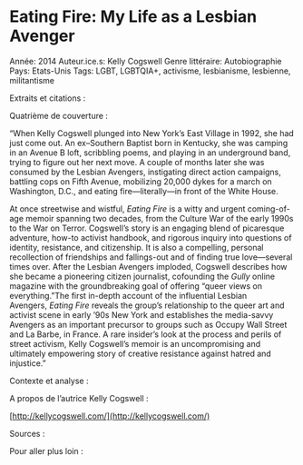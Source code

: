 # Eating Fire: My Life as a Lesbian Avenger

Année: 2014
Auteur.ice.s: Kelly Cogswell
Genre littéraire: Autobiographie
Pays: Etats-Unis
Tags: LGBT, LGBTQIA+, activisme, lesbianisme, lesbienne, militantisme

Extraits et citations :

Quatrième de couverture :

“When Kelly Cogswell plunged into New York’s East Village in 1992, she had just come out. An ex–Southern Baptist born in Kentucky, she was camping in an Avenue B loft, scribbling poems, and playing in an underground band, trying to figure out her next move. A couple of months later she was consumed by the Lesbian Avengers, instigating direct action campaigns, battling cops on Fifth Avenue, mobilizing 20,000 dykes for a march on Washington, D.C., and eating fire—literally—in front of the White House.

At once streetwise and wistful, *Eating Fire* is a witty and urgent coming-of-age memoir spanning two decades, from the Culture War of the early 1990s to the War on Terror. Cogswell’s story is an engaging blend of picaresque adventure, how-to activist handbook, and rigorous inquiry into questions of identity, resistance, and citizenship. It is also a compelling, personal recollection of friendships and fallings-out and of finding true love—several times over. After the Lesbian Avengers imploded, Cogswell describes how she became a pioneering citizen journalist, cofounding the *Gully* online magazine with the groundbreaking goal of offering “queer views on everything.”The first in-depth account of the influential Lesbian Avengers, *Eating Fire* reveals the group’s relationship to the queer art and activist scene in early ’90s New York and establishes the media-savvy Avengers as an important precursor to groups such as Occupy Wall Street and La Barbe, in France. A rare insider’s look at the process and perils of street activism, Kelly Cogswell’s memoir is an uncompromising and ultimately empowering story of creative resistance against hatred and injustice.”

Contexte et analyse :

A propos de l’autrice Kelly Cogswell :

[http://kellycogswell.com/](http://kellycogswell.com/)

Sources :

Pour aller plus loin :